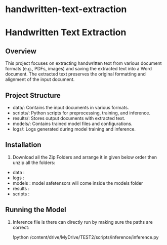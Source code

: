 # handwritten-text-extraction
# Handwritten Text Extraction

## Overview

This project focuses on extracting handwritten text from various document formats (e.g., PDFs, images) and saving the extracted text into a Word document. The extracted text preserves the original formatting and alignment of the input document.

## Project Structure

- data/: Contains the input documents in various formats.
- scripts/: Python scripts for preprocessing, training, and inference.
- results/: Stores output documents with extracted text.
- models/: Contains trained model files and configurations.
- logs/: Logs generated during model training and inference.

## Installation

1. Download all the Zip Folders and arrange it in given below order then unzip all the folders:

-  data :
-  logs :
-  models : model safetensors will come inside the models folder 
-  results :
-  scripts :


## Running the Model
1. Inference file is there can directly run by making sure the paths are correct:

   !python /content/drive/MyDrive/TEST2/scripts/inference/inference.py
